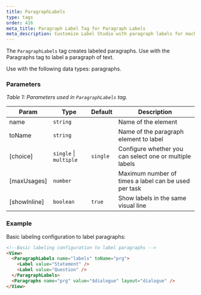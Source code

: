 ```yaml
---
title: ParagraphLabels
type: tags
order: 416
meta_title: Paragraph Label Tag for Paragraph Labels
meta_description: Customize Label Studio with paragraph labels for machine learning and data science projects.
---
```


The `ParagraphLabels` tag creates labeled paragraphs. Use with the Paragraphs tag to label a paragraph of text.

Use with the following data types: paragraphs.

### Parameters
<i> Table 1: Parameters used in `ParagraphLabels` tag. </i>

| Param | Type | Default | Description |
| --- | --- | --- | --- |
| name | <code>string</code> |  | Name of the element |
| toName | <code>string</code> |  | Name of the paragraph element to label |
| [choice] | <code>single</code> \| <code>multiple</code> | <code>single</code> | Configure whether you can select one or multiple labels |
| [maxUsages] | <code>number</code> |  | Maximum number of times a label can be used per task |
| [showInline] | <code>boolean</code> | <code>true</code> | Show labels in the same visual line |

### Example

Basic labeling configuration to label paragraphs:

```html
<!--Basic labeling configuration to label paragraphs -->
<View>
  <ParagraphLabels name="labels" toName="prg">
    <Label value="Statement" />
    <Label value="Question" />
  </ParagraphLabels>
  <Paragraphs name="prg" value="$dialogue" layout="dialogue" />
</View>
```

